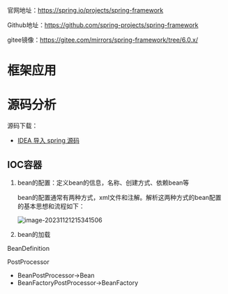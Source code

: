 官网地址：https://spring.io/projects/spring-framework

Github地址：https://github.com/spring-projects/spring-framework

gitee镜像：https://gitee.com/mirrors/spring-framework/tree/6.0.x/

# 框架应用

# 源码分析

源码下载：

* [IDEA 导入 spring 源码](https://blog.csdn.net/xhmico/article/details/130612527)

## IOC容器

1. bean的配置：定义bean的信息，名称、创建方式、依赖bean等

   bean的配置通常有两种方式，xml文件和注解。解析这两种方式的bean配置的基本思想和流程如下：

   ![image-20231121215341506](https://whymechen.oss-cn-chengdu.aliyuncs.com/image/202311212153334.png)

2. bean的加载

BeanDefinition

PostProcessor

* BeanPostProcessor->Bean
* BeanFactoryPostProcessor->BeanFactory